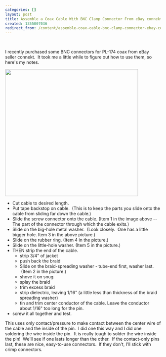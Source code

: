 ```yaml
---
categories: []
layout: post
title: Assemble a Coax Cable With BNC Clamp Connector From eBay connekt
created: 1355007036
redirect_from: /content/assemble-coax-cable-bnc-clamp-connector-ebay-connekt
---
```

<p>&nbsp;</p>
<p>I recently purchased some BNC connectors for PL-174 coax from eBay seller&nbsp;connekt. &nbsp;It took me a little while to figure out how to use them, so here&#39;s my notes.</p>
<p><img alt="" src="http://k4kpk.com/sites/k4kpk.com/files/clamp_bnc_connekt.JPG" style="width: 430px; height: 410px;" /></p>
<ul>
	<li>
		Cut cable to desired length.</li>
	<li>
		Put tape backstop on cable. &nbsp;(This is to keep the parts you slide onto the cable from sliding far down the cable.)</li>
	<li>
		Slide the screw connector onto the cable. (Item 1 in the image above -- The part of the connector through which the cable exits.)</li>
	<li>
		Slide on the big-hole metal washer. &nbsp;(Look closely. &nbsp;One has a little bigger hole. Item 3 in the above picture.)</li>
	<li>
		Slide on the rubber ring. (Item 4 in the picture.)</li>
	<li>
		Slide on the little-hole washer. (Item 5 in the picture.)</li>
	<li>
		THEN strip the end of the cable.
		<ul>
			<li>
				strip 3/4&quot; of jacket</li>
			<li>
				push back the braid</li>
			<li>
				Slide on the braid-spreading washer - tube-end first, washer last. &nbsp;(Item 2 in the picture.)</li>
			<li>
				shove it on snug</li>
			<li>
				splay the braid</li>
			<li>
				trim excess braid</li>
			<li>
				strip dielectric, leaving 1/16&quot; (a little less than thickness of the braid spreading washer)</li>
			<li>
				tin and trim center conductor of the cable. Leave the conductor about 1/16&quot; too long for the pin.</li>
		</ul>
	</li>
	<li>
		screw it all together and test.</li>
</ul>
<p>This uses only contact/pressure to make contact between the center wire of the cable and the inside of the pin. &nbsp;I did one this way and I did one soldering the wire inside the pin. &nbsp;It is really tough to solder the wire inside the pin! &nbsp;We&#39;ll see if one lasts longer than the other. &nbsp;If the contact-only pins last, these are nice, easy-to-use connectors. &nbsp;If they don&#39;t, I&#39;ll stick with crimp connectors.</p>
<div>
	&nbsp;</div>
